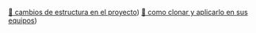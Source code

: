 [📄 cambios de estructura en el proyecto](https://drive.google.com/file/d/1XEerwGZbPgH2vrooAdKAbaqHor5KGaQE/view?usp=sharing))
[📄 como clonar y aplicarlo en sus equipos](https://drive.google.com/file/d/1E1wH8TaEaXGPDtqMQCjPf2H3dTRfYB9C/view?usp=sharing))
